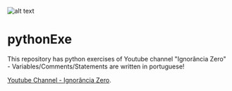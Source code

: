 ![alt text](https://qph.ec.quoracdn.net/main-qimg-29267f9877308835571df0271ce95571-c)

# pythonExe
This repository has python exercises of Youtube channel "Ignorância Zero" - Variables/Comments/Statements are written in portuguese!

[Youtube Channel - Ignorância Zero](https://www.youtube.com/channel/UCmjj41YfcaCpZIkU-oqVIIw/featured).
